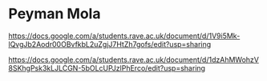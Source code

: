 # Peyman Mola

https://docs.google.com/a/students.rave.ac.uk/document/d/1V9i5Mk-lQvgJb2Aodr00OBvfkbL2uZgjJ7HtZh7gofs/edit?usp=sharing

https://docs.google.com/a/students.rave.ac.uk/document/d/1dzAhMWohzV8SKhgPsk3kLJLCGN-5bOLcUPJzlPhErco/edit?usp=sharing

